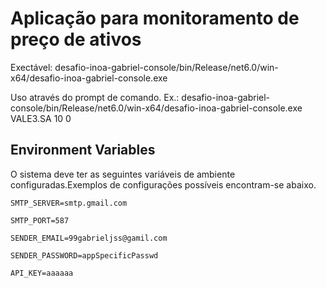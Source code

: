 
# Aplicação para monitoramento de preço de ativos

Exectável: desafio-inoa-gabriel-console/bin/Release/net6.0/win-x64/desafio-inoa-gabriel-console.exe 

Uso através do prompt de comando. Ex.: desafio-inoa-gabriel-console/bin/Release/net6.0/win-x64/desafio-inoa-gabriel-console.exe VALE3.SA 10 0

## Environment Variables

O sistema deve ter as seguintes variáveis de ambiente configuradas.Exemplos de configurações possíveis encontram-se abaixo.

`SMTP_SERVER=smtp.gmail.com`

`SMTP_PORT=587`

`SENDER_EMAIL=99gabrieljss@gamil.com`

`SENDER_PASSWORD=appSpecificPasswd`

`API_KEY=aaaaaa`

